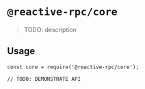 # `@reactive-rpc/core`

> TODO: description

## Usage

```
const core = require('@reactive-rpc/core');

// TODO: DEMONSTRATE API
```
